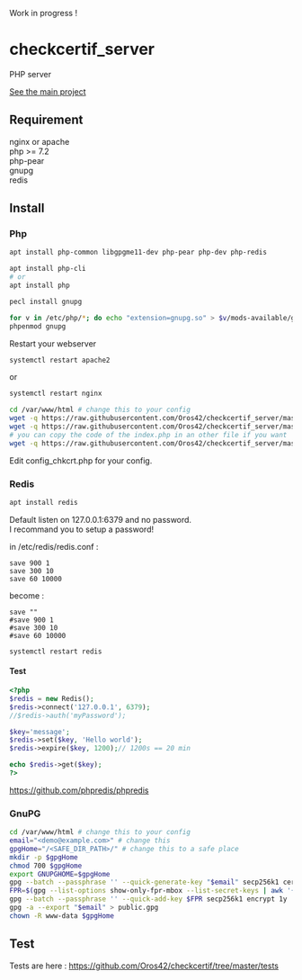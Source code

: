 Work in progress !  

# checkcertif_server

PHP server  
  
[See the main project](https://github.com/Oros42/checkcertif)  

## Requirement

nginx or apache  
php >= 7.2  
php-pear  
gnupg  
redis  

## Install

### Php
```bash
apt install php-common libgpgme11-dev php-pear php-dev php-redis

apt install php-cli
# or
apt install php

pecl install gnupg

for v in /etc/php/*; do echo "extension=gnupg.so" > $v/mods-available/gnupg.ini; done
phpenmod gnupg
```

Restart your webserver
```bash
systemctl restart apache2
```
or
```bash
systemctl restart nginx
```

```bash
cd /var/www/html # change this to your config
wget -q https://raw.githubusercontent.com/Oros42/checkcertif_server/master/checkCertif.php
wget -q https://raw.githubusercontent.com/Oros42/checkcertif_server/master/config_chkcrt.php.dist -O config_chkcrt.php
# you can copy the code of the index.php in an other file if you want
wget -q https://raw.githubusercontent.com/Oros42/checkcertif_server/master/index.php
```
Edit config_chkcrt.php for your config.  


### Redis
```bash
apt install redis
```
Default listen on 127.0.0.1:6379 and no password.  
I recommand you to setup a password!
  
in /etc/redis/redis.conf :
```
save 900 1
save 300 10
save 60 10000
```
become :
```
save ""
#save 900 1
#save 300 10
#save 60 10000
```
```
systemctl restart redis
```

#### Test
```php
<?php
$redis = new Redis();
$redis->connect('127.0.0.1', 6379);
//$redis->auth('myPassword');

$key='message';
$redis->set($key, 'Hello world');
$redis->expire($key, 1200);// 1200s == 20 min

echo $redis->get($key);
?>
```
https://github.com/phpredis/phpredis  
  

### GnuPG

```bash
cd /var/www/html # change this to your config
email="<demo@example.com>" # change this
gpgHome="/<SAFE_DIR_PATH>/" # change this to a safe place
mkdir -p $gpgHome
chmod 700 $gpgHome
export GNUPGHOME=$gpgHome
gpg --batch --passphrase '' --quick-generate-key "$email" secp256k1 cert 20y
FPR=$(gpg --list-options show-only-fpr-mbox --list-secret-keys | awk '{print $1}')
gpg --batch --passphrase '' --quick-add-key $FPR secp256k1 encrypt 1y
gpg -a --export "$email" > public.gpg
chown -R www-data $gpgHome
```

## Test
  
Tests are here : https://github.com/Oros42/checkcertif/tree/master/tests  
